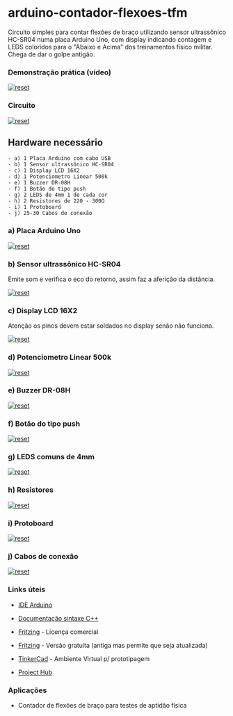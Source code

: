 
# arduino-contador-flexoes-tfm
 
Circuito simples para contar flexões de braço utilizando sensor ultrassônico HC-SR04 numa placa Arduino Uno, com display indicando contagem e LEDS coloridos para o "Abaixo e Acima" dos treinamentos físico militar. Chega de dar o golpe antigão.

### Demonstração prática (vídeo)
<p>
 <a target="_blank" rel="noopener noreferrer" href="https://youtu.be/gDvG_-5g_NA" target="_blank">
  <img src="https://user-images.githubusercontent.com/22710963/77812602-26aa2b80-7081-11ea-8fb7-447110661b62.png" alt="reset" style="max-width:100%;"></a>
</p> 

 ### Circuito
<p>
 <a target="_blank" rel="noopener noreferrer" href="https://user-images.githubusercontent.com/22710963/77810018-15592300-7071-11ea-8ccc-fbe44381f708.png">
  <img src="https://user-images.githubusercontent.com/22710963/77810018-15592300-7071-11ea-8ccc-fbe44381f708.png" alt="reset" style="max-width:100%;"></a>
</p>  
   
## Hardware necessário
```
- a) 1 Placa Arduino com cabo USB
- b) 1 Sensor ultrassônico HC-SR04 
- c) 1 Display LCD 16X2 
- d) 1 Potenciometro Linear 500k  
- e) 1 Buzzer DR-08H
- f) 1 Botão do tipo push
- g) 2 LEDS de 4mm 1 de cada cor
- h) 2 Resistores de 220 - 300Ω 
- i) 1 Protoboard
- j) 25-30 Cabos de conexão   
```

 ### a) Placa Arduino Uno 
 
<p><a target="_blank" rel="noopener noreferrer" href="https://user-images.githubusercontent.com/22710963/77551422-16cbf500-6e91-11ea-850d-7e3989c9f1f2.png">
  <img src="https://user-images.githubusercontent.com/22710963/77551422-16cbf500-6e91-11ea-850d-7e3989c9f1f2.png" alt="reset" style="max-width:100%;"></a></p> 

  ### b) Sensor ultrassônico HC-SR04 
  Emite som e verifica o eco do retorno, assim faz a aferição da distância.
<p><a target="_blank" rel="noopener noreferrer" href="https://user-images.githubusercontent.com/22710963/76180933-37603380-619e-11ea-9ff6-56c12c26a39b.png">
  <img src="https://user-images.githubusercontent.com/22710963/76180933-37603380-619e-11ea-9ff6-56c12c26a39b.png" alt="reset" style="max-width:100%;"></a></p> 

 ### c) Display LCD 16X2 
  
  Atenção os pinos devem estar soldados no display senão não funciona.
 
<p><a target="_blank" rel="noopener noreferrer" href="https://user-images.githubusercontent.com/22710963/77712613-0d3aae00-6fb3-11ea-892b-0d5e8753b394.png">
  <img src="https://user-images.githubusercontent.com/22710963/77712613-0d3aae00-6fb3-11ea-892b-0d5e8753b394.png" alt="reset" style="max-width:100%;"></a></p>

### d) Potenciometro Linear 500k
  <p><a target="_blank" rel="noopener noreferrer" href="https://user-images.githubusercontent.com/22710963/77713295-c1890400-6fb4-11ea-87e0-9f36d23c9042.png">
  <img src="https://user-images.githubusercontent.com/22710963/77713295-c1890400-6fb4-11ea-87e0-9f36d23c9042.png" alt="reset" style="max-width:100%;"></a></p> 
   
 ### e) Buzzer DR-08H
  <p><a target="_blank" rel="noopener noreferrer" href="https://user-images.githubusercontent.com/22710963/77565026-62d36580-6ea2-11ea-9a5e-389752b9158f.png">
  <img src="https://user-images.githubusercontent.com/22710963/77565026-62d36580-6ea2-11ea-9a5e-389752b9158f.png" alt="reset" style="max-width:100%;"></a></p> 
  
  ### f) Botão do tipo push
<p><a target="_blank" rel="noopener noreferrer" href="https://user-images.githubusercontent.com/22710963/77810160-d24b7f80-7071-11ea-9371-8eb08853b890.png">
  <img src="https://user-images.githubusercontent.com/22710963/77810160-d24b7f80-7071-11ea-9371-8eb08853b890.png" alt="reset" style="max-width:100%;"></a></p>     
   
 ### g) LEDS comuns de 4mm
<p><a target="_blank" rel="noopener noreferrer" href="https://user-images.githubusercontent.com/22710963/77499523-14d24980-6e31-11ea-9ee1-2f44635a20be.png">
  <img src="https://user-images.githubusercontent.com/22710963/77499523-14d24980-6e31-11ea-9ee1-2f44635a20be.png" alt="reset" style="max-width:100%;"></a></p> 

 ### h) Resistores  
 <p><a target="_blank" rel="noopener noreferrer" href="https://user-images.githubusercontent.com/22710963/76045740-c0783000-5f3c-11ea-9188-3b239840fbda.png">
  <img src="https://user-images.githubusercontent.com/22710963/76045740-c0783000-5f3c-11ea-9188-3b239840fbda.png" alt="reset" style="max-width:100%;"></a></p> 
  
  ### i) Protoboard 
<p><a target="_blank" rel="noopener noreferrer" href="https://user-images.githubusercontent.com/22710963/77499362-a8574a80-6e30-11ea-9744-a15c3206fd50.png">
  <img src="https://user-images.githubusercontent.com/22710963/77499362-a8574a80-6e30-11ea-9744-a15c3206fd50.png" alt="reset" style="max-width:100%;"></a></p> 

  ### j) Cabos de conexão
<p><a target="_blank" rel="noopener noreferrer" href="https://user-images.githubusercontent.com/22710963/77499606-5662f480-6e31-11ea-96fd-9e268dceb50f.png">
  <img src="https://user-images.githubusercontent.com/22710963/77499606-5662f480-6e31-11ea-96fd-9e268dceb50f.png" alt="reset" style="max-width:100%;"></a></p> 

### Links úteis

- [IDE Arduino](https://www.arduino.cc/en/Main/Software)
 
- [Documentação sintaxe C++](https://www.arduino.cc/reference/en/)

- [Fritzing](https://fritzing.org/home/) - Licença comercial

- [Fritzing](https://softfamous.com/fritzing/download/) - Versão gratuita (antiga mas permite que seja atualizada)

- [TinkerCad](https://www.tinkercad.com) - Ambiente Virtual p/ prototipagem
 
- [Project Hub](https://create.arduino.cc/projecthub/mixpose/pushup-counter-e3ed69?ref=platform&ref_id=424_trending___&offset=46)
 
 
###  Aplicações
 
 - Contador de flexões de braço para testes de aptidão física
   
  
 

